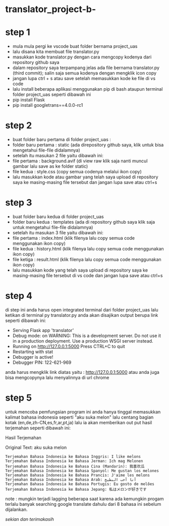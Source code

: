 # translator_project-b-

# step 1
* mula mula pergi ke vscode buat folder bernama project_uas
* lalu disana kita membuat file translator.py
* masukkan kode translator.py dengan cara mengcopy kodenya dari repository github saya
* dalam repository saya terpampang jelas ada file bernama translator.py (third commit); salin saja semua kodenya dengan mengklik icon copy
* jangan lupa ctrl + s atau save setelah memasukkan kode ke file di vs code
* lalu install beberapa aplikasi menggunakan pip di bash ataupun terminal folder project_uas seperti dibawah ini
* pip install Flask
* pip install googletrans==4.0.0-rc1

# step 2
* buat folder baru pertama di folder project_uas :
* folder baru pertama : static (ada direpository github saya, klik untuk bisa mengetahui file-file didalamnya)
* setelah itu masukan 2 file yaitu dibawah ini:
* file pertama : background.avif (di view raw klik saja nanti muncul gambar lalu save as ke folder static)
* file kedua : style.css (copy semua codenya melalui ikon copy)
* lalu masukkan kode atau gambar yang telah saya upload di repository saya ke masing-masing file tersebut dan jangan lupa save atau ctrl+s

# step 3
* buat folder baru kedua di folder project_uas 
* folder baru kedua : templates (ada di repository github saya klik saja untuk mengetahui file-file didalamnya)
* setelah itu masukan 3 file yaitu dibawah ini:
* file pertama : index.html (klik filenya lalu copy semua code menggunakan ikon copy)
* file kedua : history.html (klik filenya lalu copy semua code menggunakan ikon copy)
* file ketiga : result.html (klik filenya lalu copy semua code menggunakan ikon copy)
* lalu masukkan kode yang telah saya upload di repository saya ke masing-masing file tersebut di vs code dan jangan lupa save atau ctrl+s

# step 4
di step ini anda harus open integrated terminal dari folder project_uas
lalu ketikan di terminal py translator.py
anda akan disajikan output berupa link seperti dibawah ini:
 * Serving Flask app 'translator'
 * Debug mode: on
WARNING: This is a development server. Do not use it in a production deployment. Use a production WSGI server instead.
 * Running on http://127.0.0.1:5000
Press CTRL+C to quit
 * Restarting with stat
 * Debugger is active!
 * Debugger PIN: 122-621-969

anda harus mengklik link diatas yaitu : http://127.0.0.1:5000
atau anda juga bisa mengcopynya lalu menyalinnya di url chrome

# step 5
untuk mencoba pemfungsian program ini anda hanya tinggal memasukkan kalimat bahasa indonesia seperti "aku suka melon" lalu centang bagian kotak (en,de,zh-CN,es,fr,ar,pt,ja)
lalu ia akan memberikan out put hasil terjemahan seperti dibawah ini:

Hasil Terjemahan

Original Text: aku suka melon

    Terjemahan Bahasa Indonesia ke Bahasa Inggris: I like melons
    Terjemahan Bahasa Indonesia ke Bahasa Jerman: Ich mag Melonen
    Terjemahan Bahasa Indonesia ke Bahasa Cina (Mandarin): 我喜欢瓜
    Terjemahan Bahasa Indonesia ke Bahasa Spanyol: Me gustan los melones
    Terjemahan Bahasa Indonesia ke Bahasa Prancis: J'aime les melons
    Terjemahan Bahasa Indonesia ke Bahasa Arab: أنا أحب البطيخ
    Terjemahan Bahasa Indonesia ke Bahasa Portugis: Eu gosto de melões
    Terjemahan Bahasa Indonesia ke Bahasa Jepang: 私はメロンが好きです

note : mungkin terjadi lagging beberapa saat karena ada kemungkin progam terlalu banyak searching google translate dahulu dari 8 bahasa ini sebelum dijalankan.

*sekian dan terimakasih*
